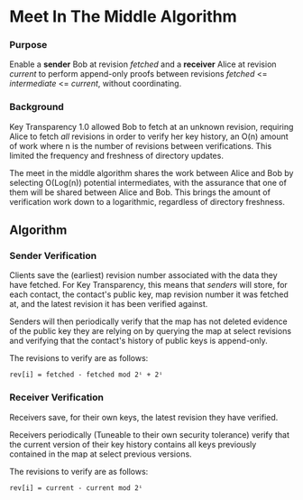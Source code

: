 # Meet In The Middle Algorithm

### Purpose
Enable a **sender** Bob at revision *fetched* and a **receiver** Alice at
revision *current* to perform append-only proofs between revisions *fetched* <=
*intermediate* <= *current*, without coordinating.

### Background
Key Transparency 1.0 allowed Bob to fetch at an unknown revision, requiring
Alice to fetch *all* revisions in order to verify her key history, an O(n)
amount of work where n is the number of revisions between verifications. This
limited the frequency and freshness of directory updates.

The meet in the middle algorithm shares the work between Alice and Bob by
selecting O(Log(n)) potential intermediates, with the assurance that one of
them will be shared between Alice and Bob.  This brings the amount of
verification work down to a logarithmic, regardless of directory freshness. 

## Algorithm

### Sender Verification
Clients save the (earliest) revision number associated with the data they have
fetched.  For Key Transparency, this means that *senders* will store, for each
contact, the contact's public key, map revision number it was fetched at, and
the latest revision it has been verified against.

Senders will then periodically verify that the map has not deleted evidence of
the public key they are relying on by querying the map at select revisions and
verifying that the contact's history of public keys is append-only.

The revisions to verify are as follows:

```
rev[i] = fetched - fetched mod 2ⁱ + 2ⁱ
```

### Receiver Verification

Receivers save, for their own keys, the latest revision they have verified.

Receivers periodically (Tuneable to their own security tolerance) verify that
the current version of their key history contains all keys previously contained
in the map at select previous versions.  

The revisions to verify are as follows:

```
rev[i] = current - current mod 2ⁱ
```
